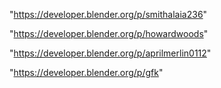"https://developer.blender.org/p/smithalaia236"

"https://developer.blender.org/p/howardwoods"

"https://developer.blender.org/p/aprilmerlin0112"

"https://developer.blender.org/p/gfk"

 
